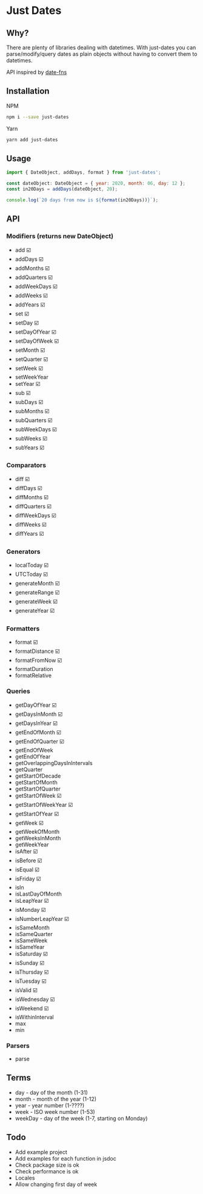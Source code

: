 # Just Dates

## Why?

There are plenty of libraries dealing with datetimes. With just-dates you can parse/modify/query dates as plain objects without having to convert them to datetimes.

API inspired by [date-fns](https://date-fns.org/)

## Installation

NPM
```bash
npm i --save just-dates
```
Yarn
```bash
yarn add just-dates
```

## Usage

```js
import { DateObject, addDays, format } from 'just-dates';

const dateObject: DateObject = { year: 2020, month: 06, day: 12 };
const in20Days = addDays(dateObject, 20);

console.log(`20 days from now is ${format(in20Days))}`);
```

## API
### Modifiers (returns new DateObject)
* add ☑️️️
* addDays ☑️️️
* addMonths ☑️️️
* addQuarters ☑️️️
* addWeekDays ☑️️️
* addWeeks ☑️️️
* addYears ☑️️
* set ☑️️
* setDay ☑️️
* setDayOfYear ☑️️
* setDayOfWeek ☑️️
* setMonth ☑️️
* setQuarter ☑️️
* setWeek ☑️️
* setWeekYear
* setYear ☑️️
* sub ☑️️️
* subDays ☑️️️
* subMonths ☑️️️
* subQuarters ☑️️
* subWeekDays ☑️️
* subWeeks ☑️️
* subYears ☑️️️

### Comparators
* diff ☑️️️
* diffDays ☑️️️
* diffMonths ☑️️️
* diffQuarters ☑️️️
* diffWeekDays ☑️️
* diffWeeks ☑️️
* diffYears ☑️️️

### Generators
* localToday ☑️️️
* UTCToday ☑️️️
* generateMonth ☑️️️
* generateRange ☑️️️
* generateWeek ☑️️️
* generateYear ☑️️️

### Formatters
* format ☑️️️
* formatDistance ☑️️️
* formatFromNow ☑️️️
* formatDuration
* formatRelative

### Queries
* getDayOfYear ☑️️️
* getDaysInMonth ☑️️️
* getDaysInYear ☑️️️
* getEndOfMonth ☑️️️
* getEndOfQuarter ☑️️️
* getEndOfWeek
* getEndOfYear
* getOverlappingDaysInIntervals
* getQuarter
* getStartOfDecade
* getStartOfMonth
* getStartOfQuarter
* getStartOfWeek ☑️️️
* getStartOfWeekYear ☑️️️
* getStartOfYear ☑️️️
* getWeek ☑️️️
* getWeekOfMonth
* getWeeksInMonth
* getWeekYear
* isAfter ☑️️️
* isBefore ☑️️️
* isEqual ☑️️️
* isFriday ☑️️️
* isIn
* isLastDayOfMonth
* isLeapYear ☑️️️
* isMonday ☑️️️
* isNumberLeapYear ☑️️️
* isSameMonth
* isSameQuarter
* isSameWeek
* isSameYear
* isSaturday ☑️️️
* isSunday ☑️️️
* isThursday ☑️️️
* isTuesday ☑️️️
* isValid ☑️️️
* isWednesday ☑️️️
* isWeekend ☑️️️
* isWithinInterval
* max
* min

### Parsers
* parse

## Terms
* day - day of the month (1-31)
* month - month of the year (1-12)
* year - year number (1-????)
* week - ISO week number (1-53)
* weekDay - day of the week (1-7, starting on Monday)

## Todo
* Add example project
* Add examples for each function in jsdoc
* Check package size is ok
* Check performance is ok
* Locales
* Allow changing first day of week